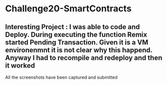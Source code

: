 # Challenge20-SmartContracts
## Interesting Project : I was able to code and Deploy. During executing the function Remix started Pending Transaction. Given it is a VM environenmnt it is not clear why this happend. Anyway I had to recompile and redeploy and then it worked

All the screenshots have been captured and submitted

